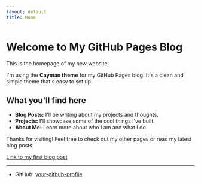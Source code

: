 ```yaml
---
layout: default
title: Home
---
```

# Welcome to My GitHub Pages Blog

This is the homepage of my new website.

I'm using the **Cayman theme** for my GitHub Pages blog. It's a clean and simple theme that's easy to set up.

## What you'll find here

- **Blog Posts:** I'll be writing about my projects and thoughts.
- **Projects:** I'll showcase some of the cool things I've built.
- **About Me:** Learn more about who I am and what I do.

Thanks for visiting! Feel free to check out my other pages or read my latest blog posts.

[Link to my first blog post](/2025-08-10-my-first-post.md)

---
- GitHub: [your-github-profile](https://github.com/your-username)

